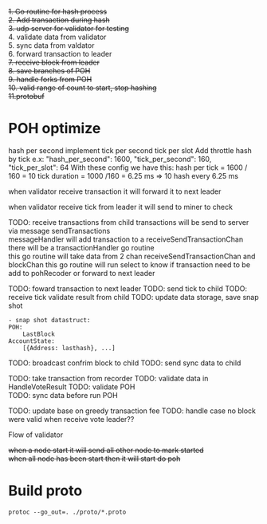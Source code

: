 ~~1. Go routine for hash process~~  
~~2. Add transaction during hash~~  
~~3. udp server for validator for testing~~  
4. validate data from validator  
5. sync data from valdator  
6. forward transaction to leader  
~~7. receive block from leader~~   
~~8. save branches of POH~~  
~~9. handle forks from POH~~  
~~10. valid range of count to start, stop hashing~~  
~~11.protobuf~~

# POH optimize
hash per second
implement tick per second
tick per slot 
Add throttle hash by tick 
e.x:
"hash_per_second": 1600,
"tick_per_second": 160,
"tick_per_slot": 64
With these config we have this:
hash per tick = 1600 / 160 = 10
tick duration = 1000 /160 = 6.25 ms
=> 10 hash every 6.25 ms 

when validator receive transaction it will forward it to next leader

when validator receive tick from leader it will send to miner to check



TODO: receive transactions from child
    transactions will be send to server via message sendTransactions  
    messageHandler will add transaction to a receiveSendTransactionChan  
    there will be a transactionHandler go routine  
    this go routine will take data from 2 chan receiveSendTransactionChan and blockChan
    this go routine will run select to know
    if transaction need to be add to pohRecoder or forward to next leader


TODO: foward transaction to next leader
TODO: send tick to child
TODO: receive tick validate result from child
TODO: update data storage, save snap shot
    
    - snap shot datastruct:
    POH:
        LastBlock    
    AccountState:
        [{Address: lasthash}, ...]

TODO: broadcast confrim block to child
TODO: send sync data to child


TODO: take transaction from recorder
TODO:  validate data in HandleVoteResult
TODO: validate POH  
TODO: sync data before run POH

TODO: update base on greedy transaction fee
TODO: handle case no block were valid when receive vote leader??


Flow of validator

~~when a node start it will send all other node to mark started~~  
~~when all node has been start then it will start do poh~~
 

# Build proto  
`protoc --go_out=. ./proto/*.proto`  